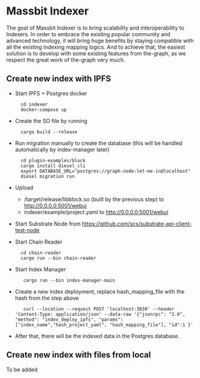 # Massbit Indexer
The goal of Massbit Indexer is to bring scalability and interoperability to Indexers. 
In order to embrace the existing popular community and advanced technology, it will bring huge benefits by staying compatible with all the existing indexing mapping logics. 
And to achieve that, the easiest solution is to develop with some existing features from the-graph, as we respect the great work of the-graph very much.

## Create new index with IPFS
- Start IPFS + Postgres docker
  ```shell
    cd indexer 
    docker-compose up
  ```
- Create the SO file by running 
  ```shell
    cargo build --release
  ```
  
- Run migration manually to create the database (this will be handled automatically by index-manager later)
  ```shell
    cd plugin-examples/block
    cargo install diesel_cli
    export DATABASE_URL="postgres://graph-node:let-me-in@localhost"
    diesel migration run
  ```
- Upload 
    - /target/release/libblock.so (built by the previous step) to http://0.0.0.0:5001/webui
    - indexer/example/project.yaml to http://0.0.0.0:5001/webui
- Start Substrate Node from https://github.com/scs/substrate-api-client-test-node
- Start Chain Reader 
  ```shell
    cd chain-reader
    cargo run --bin chain-reader 
  ```
  
- Start Index Manager
  ```
     cargo run --bin index-manager-main
  ```
- Create a new index deployment, replace hash_mapping_file with the hash from the step above
  ```http request
     curl --location --request POST 'localhost:3030' --header 'Content-Type: application/json' --data-raw '{"jsonrpc": "2.0", "method": "index_deploy_ipfs", "params": ["index_name","hash_project_yaml", "hash_mapping_file"], "id":1 }'
  ```
- After that, there will be the indexed data in the Postgres database.

## Create new index with files from local 
To be added

